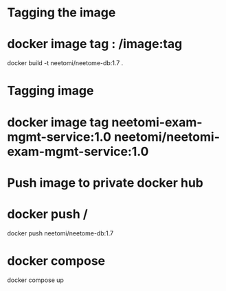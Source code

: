 # Tagging the image
# docker image tag <image>:<tag> <repository-name>/image:tag
docker build -t neetomi/neetome-db:1.7 .

# Tagging image
# docker image tag neetomi-exam-mgmt-service:1.0 neetomi/neetomi-exam-mgmt-service:1.0


# Push image to private docker hub
# docker push <repository-name>/<tag>
docker push  neetomi/neetome-db:1.7

# docker compose
docker compose up
